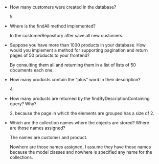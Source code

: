 

- How many customers were created in the database? 

    5
    
- Where is the findAll method implemented?

    In the customerRepository after save all new customers.

- Suppose you have more than 1000 products in your database. How would you implement a method for supporting pagination and return pages of 50 products to your frontend?

    By consulting them all and returning them in a list of lists of 50 documents each one.

- How many products contain the "plus" word in their description?

    4

- How many products are returned by the findByDescriptionContaining query? Why?

    2, because the page in which the elements are grouped has a size of 2.

- Which are the collection names where the objects are stored? Where are those names assigned?

    The names are customer and product.

    Nowhere are those names assigned, I assume they have those names because the model classes and nowhere is specified any name for the collections.